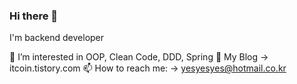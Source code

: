 ### Hi there 👋

I'm backend developer

🌱 I’m interested in OOP, Clean Code, DDD, Spring
🌹 My Blog -> itcoin.tistory.com
📫 How to reach me: -> yesyesyes@hotmail.co.kr

<!--
**etff/etff** is a ✨ _special_ ✨ repository because its `README.md` (this file) appears on your GitHub profile.

Here are some ideas to get you started:

- 🔭 I’m currently working on ...
- 🌱 I’m currently learning ...
- 👯 I’m looking to collaborate on ...
- 🤔 I’m looking for help with ...
- 💬 Ask me about ...
- 📫 How to reach me: ...
- 😄 Pronouns: ...
- ⚡ Fun fact: ...
-->
